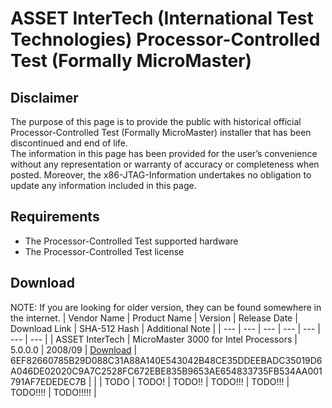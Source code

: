 # ASSET InterTech (International Test Technologies) Processor-Controlled Test (Formally MicroMaster)

## Disclaimer
The purpose of this page is to provide the public with historical official Processor-Controlled Test (Formally MicroMaster) installer that has been discontinued and end of life.  
The information in this page has been provided for the user’s convenience without any representation or warranty of accuracy or completeness when posted. Moreover, the x86-JTAG-Information undertakes no obligation to update any information included in this page.

## Requirements
* The Processor-Controlled Test supported hardware
* The Processor-Controlled Test license

## Download
NOTE: If you are looking for older version, they can be found somewhere in the internet.
| Vendor Name | Product Name | Version | Release Date | Download Link | SHA-512 Hash | Additional Note |
| --- | --- | --- | --- | --- | --- | --- |
| ASSET InterTech | MicroMaster 3000 for Intel Processors | 5.0.0.0 | 2008/09 | [Download](./Download/MicroMaster%203000%205.0.0.0.7z) | 6EF82660785B29D088C31A88A140E543042B48CE35DDEEBADC35019D6A046DE02020C9A7C2528FC672EBE835B9653AE654833735FB534AA001791AF7EDEDEC7B | |
| TODO | TODO! | TODO!! | TODO!!! | TODO!!! | TODO!!!! | TODO!!!!! |